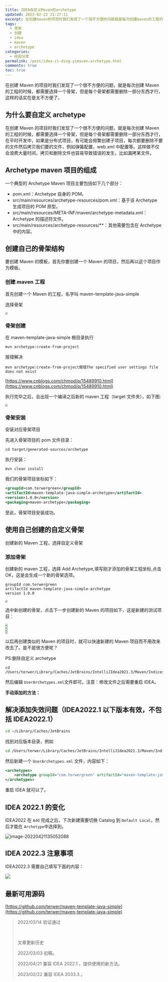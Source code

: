 ```yaml
---
title: IDEA自定义Maven的archetype
updated: 2023-02-22 21:27:11
excerpt: 在创建maven的项目时我们发现了一个很不方便的问题就是每次创建maven的工程的时候都需要选择一个骨架但是每个骨架都需要删除一部分东西才行这样的话实在是太不方便了。为什么要自定义archetype在创建maven的项目时我们发现了一个很不方便的问题就是每次创建maven的工程的时候都需要选择一个骨架但是每个骨架都需要删除一部分东西才行在平时开发中如果是分布式项目有可能会频繁创建子项目每次都要删除不要的文件然后拷贝我们要的文件例如弹簧配置webxml中配置等。这样做不仅会浪费大量时间拷贝和删除文件也容易导
tags:
  - 骨架
  - 创建
  - idea
  - maven
  - archetype
categories:
  - 经验分享
permalink: /post/idea-zi-ding-yimaven-archetype.html
comments: true
toc: true
---
```

在创建 Maven 的项目时我们发现了一个很不方便的问题，就是每次创建 Maven 的工程的时候，都需要选择一个骨架，但是每个骨架都需要删除一部分东西才行，这样的话实在是太不方便了。

## 为什么要自定义 archetype

在创建 Maven 的项目时我们发现了一个很不方便的问题，就是每次创建 Maven 的工程的时候，都需要选择一个骨架，但是每个骨架都需要删除一部分东西才行，在平时开发中，如果是分布式项目，有可能会频繁创建子项目，每次都要删除不要的文件然后拷贝我们要的文件，例如弹簧配置，web.xml 中配置等。这样做不仅会浪费大量时间，拷贝和删除文件也容易导致错误的发生，比如漏拷某文件。

## Archetype maven 项目的组成

一个典型的 Archetype Maven 项目主要包括如下几个部分：

* pom.xml：Archetype 自身的 POM。
* src/main/resources/archetype-resources/pom.xml：基于该 Archetype 生成项目的 POM 原型。
* src/main/resources/META-INF/maven/archetype-metadata.xml：Archetype 的描述符文件。
* src/main/resources/archetype-resources/**：其他需要包含在 Archetype 中的内容。

## 创建自己的骨架结构

要创建 Maven 的模板，首先你要创建一个 Maven 的项目，然后再以这个项目作为模板。

### 创建 maven 工程

首先创建一个 Maven 的工程，名字叫 maven-template-java-simple

选择骨架

<div>
<img src="https://img1.terwer.space/20220314105651.jpeg" style="zoom:50%;" />
</div>

### 骨架创建

在 maven-template-java-simple 根目录执行

```
mvn archetype:create-from-project
```

报错解决

```
mvn archetype:create-from-project报错The specified user settings file does not exist
```

[https://www.cnblogs.com/chmod/p/15489910.html](https://www.cnblogs.com/chmod/p/15489910.html)

执行完毕之后，会出现一个编译之后新的 maven 工程（target 文件夹），如下图:

<div>
<img src="https://img1.terwer.space/20220314105712.jpeg" style="zoom:50%;" />
</div>

### 骨架安装

安装对应骨架项目

先进入骨架项目的 pom 文件目录：

```
cd target/generated-sources/archetype
```

执行安装：

```
mvn clean install
```

我们的骨架项目坐标如下：

```xml
<groupId>com.terwergreen</groupId>
<artifactId>maven-template-java-simple-archetype</artifactId>
<version>1.0.0</version>
<packaging>maven-archetype</packaging>
```

至此，骨架项目安装成功。

## 使用自己创建的自定义骨架

创建新的 Maven 工程，选择自定义骨架

### 添加骨架

创建新的 maven 工程，选择 Add Archetype,填写刚才添加的骨架工程坐标,点击 OK，这是会生成一个新的骨架选项。

```
groupId com.terwergreen
artifactId maven-template-java-simple-archetype
version 1.0.0
```

<div>
<img src="https://img1.terwer.space/20220314105749.jpeg" style="zoom:50%;" />
</div>

选中新创建的骨架，点击下一步创建新的 Maven 的项目如下，这是新建的测试项目：

<div>
<img src="https://img1.terwer.space/20220314105803.jpeg" style="zoom:50%;" />
</div>

<div>
<img src="https://img1.terwer.space/20220314105811.jpeg" style="zoom:50%;" />
</div>

<div>
<img src="https://img1.terwer.space/20220314105835.jpeg" style="zoom:50%;" />
</div>

<div>
<img src="https://img1.terwer.space/20220314105849.jpeg" style="zoom:50%;" />
</div>

以后再创建类似的 Maven 的项目时，就可以快速新建的 Maven 项目而不用改来改去了。是不是很方便呢？

PS:删除自定义 archetype

```
cd /Users/terwer/Library/Caches/JetBrains/IntelliJIdea2021.3/Maven/Indices
```

然后编辑 `UserArchetypes.xml`​ 文件即可。注意：修改文件之后需要重启 IDEA。

**手动添加的方法：**

## 解决添加失效问题（IDEA2022.1 以下版本有效，不包括 IDEA2022.1）

```bash
cd ~/Library/Caches/JetBrains
```

找到对应版本目录，例如

```bash
cd /Users/terwer/Library/Caches/JetBrains/IntelliJIdea2021.3/Maven/Indices
```

然后新建一个 `UserArchetypes.xml`​ 文件，内容如下：

```xml
<archetypes>
    <archetype groupId="com.terwergreen" artifactId="maven-template-java-simple-archetype" version="1.0.3" />
</archetypes>
```

重启 IDEA 就可以了。

## IDEA 2022.1 的变化

IDEA2022 在 `Add`​ 完成之后，下次新建需要切换 Catalog 到 `Default Local`​，然后才能在 `Archetype`​ 中选择到。

​![image-20220421135052088](https://img1.terwer.space/image-20220421135052088.png)​

## IDEA 2022.3 注意事项

IDEA2022.3 需要自己填写下面的内容：

​![](https://static.terwergreen.com/test/202302222136384.png)​

## 最新可用源码

[https://github.com/terwer/maven-template-java-simple](https://github.com/terwer/maven-template-java-simple)

> 2022/03/14 验证通过
>
> ‍
>
> 文章更新历史
>
> 2022/03/03 初稿。
>
> 2022/04/21 兼容 IDEA 2022.1 。提供使用的新方法。
>
> 2023/02/22 兼容 IDEA 2033.3 。